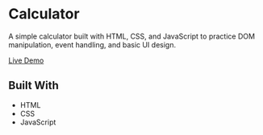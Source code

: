 # Calculator

A simple calculator built with HTML, CSS, and JavaScript to practice DOM manipulation, event handling, and basic UI design.

[Live Demo](https://collin-garrison.github.io/calculator)

## Built With

- HTML
- CSS
- JavaScript
